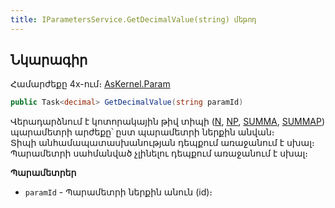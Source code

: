 ```yaml
---
title: IParametersService.GetDecimalValue(string) մեթոդ  
---
```


## Նկարագիր

Համարժեքը 4x-ում։ [AsKernel.Param](https://armsoft.github.io/as4x-docs/HTM/ProgrGuide/Functions/Functions/ParameterManagment/Param.html)

```c#
public Task<decimal> GetDecimalValue(string paramId)
```

Վերադարձնում է կոտորակային թիվ տիպի ([N](../../types/system_types.md#numericfieldtype), [NP](../../types/system_types.md#numericpositivefieldtype), [SUMMA](../../types/system_types.md#amountfieldtype), [SUMMAP](../../types/system_types.md#amountpositivefieldtype)) պարամետրի արժեքը՝ ըստ պարամետրի ներքին անվան։  
Տիպի անհամապատասխանության դեպքում առաջանում է սխալ։  
Պարամետրի սահմանված չլինելու դեպքում առաջանում է սխալ։

**Պարամետրեր**

* `paramId` - Պարամետրի ներքին անուն (id)։
